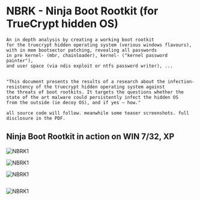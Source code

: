 

# NBRK - Ninja Boot Rootkit (for TrueCrypt hidden OS)

```
An in depth analysis by creating a working boot rootkit 
for the truecrypt hidden operating system (verious windows flavours), 
with in mem bootsector patching, revealing all passwords 
in pre kernel- (mbr, chainloader), kernel- ("kernel password painter"), 
and user space (via ndis exploit or ntfs password writer), ... 


"This document presents the results of a research about the infection-resistency of the truecrypt hidden operating system against 
the threats of boot rootkits. It targets the questions whether the state of the art malware could persistently infect the hidden OS 
from the outside (ie decoy OS), and if yes – how."

all source code will follow. meanwhile some teaser screenshots. full disclosure in the PDF.
```

## Ninja Boot Rootkit in action on WIN 7/32, XP

![NBRK1](http://m64.rocks/ninja-boot-root/7.png "NBRK1")

![NBRK1](http://m64.rocks/ninja-boot-root/6.png "NBRK1")

![NBRK1](http://m64.rocks/ninja-boot-root/5.png "NBRK1")

```Windows XP Kernel Password Painter =8]
```

![NBRK1](http://m64.rocks/ninja-boot-root/10.png "NBRK1")

